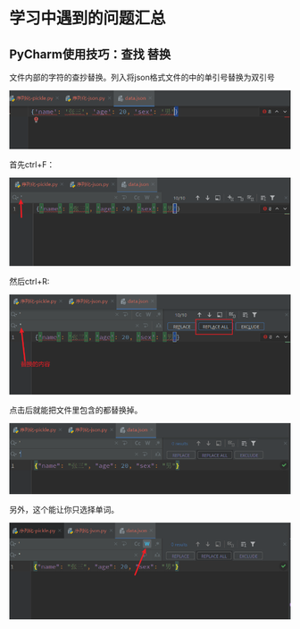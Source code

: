# 学习中遇到的问题汇总

## PyCharm使用技巧：查找 替换

文件内部的字符的查抄替换。列入将json格式文件的中的单引号替换为双引号

![](其他问题汇总.assets/1.png)

首先ctrl+F：

![](其他问题汇总.assets/2.png)

然后ctrl+R:

![](其他问题汇总.assets/3.png)

点击后就能把文件里包含的都替换掉。

![](其他问题汇总.assets/4.png)

另外，这个能让你只选择单词。

![](其他问题汇总.assets/5.png)

